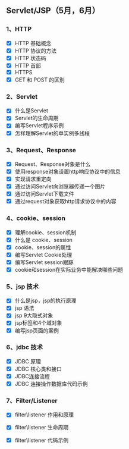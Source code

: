 ## Servlet/JSP（5月，6月）

### 1、HTTP

- [x] HTTP 基础概念
- [x] HTTP 协议的方法
- [x] HTTP 状态码
- [x] HTTP 首部
- [x] HTTPS
- [x] GET 和 POST 的区别

### 2、Servlet

- [x] 什么是Servlet
- [x] Servlet的生命周期
- [x] 编写Servlet程序示例
- [x] 怎样理解Servlet的单实例多线程

### 3、Request、Response

- [x] Request、Response对象是什么
- [x] 使用response对象设置http响应协议中的信息
- [x] 实现请求重定向
- [x] 通过访问Servlet向浏览器传递一个图片
- [x] 通过访问Servlet下载文件
- [x] 通过request对象获取http请求协议中的内容

### 4、cookie、session

- [x] 理解cookie、session机制
- [x] 什么是 cookie、session
- [x] cookie、session的属性
- [x] 编写Servlet Cookie处理
- [x] 编写Servlet session跟踪
- [x] cookie和session在实际业务中能解决哪些问题

### 5、jsp 技术

- [x] 什么是jsp，jsp的执行原理
- [x] jsp 语法
- [x] jsp 9大隐式对象
- [x] jsp标签和4个域对象
- [x] 编写jsp页面的案例

### 6、jdbc 技术

- [x] JDBC 原理
- [x] JDBC 核心类和接口
- [x] JDBC连接流程
- [x] JDBC 连接操作数据库代码示例

### 7、Filter/Listener

- [x] filter\listener 作用和原理
- [x] filter\listener 生命周期
- [x] filter\listener 代码示例


